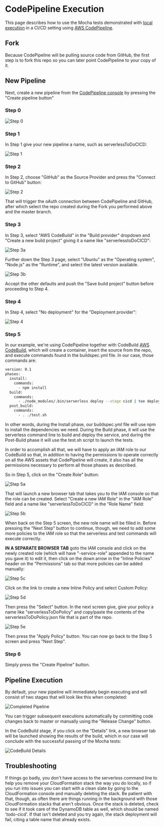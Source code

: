 # CodePipeline Execution
This page describes how to use the Mocha tests demonstrated with [local execution](local.md) in a CI/CD setting using [AWS CodePipeline](https://aws.amazon.com/codepipeline/).

## Fork
Because CodePipeline will be pulling source code from GitHub, the first step is to fork this repo so you can later point CodePipeline to your copy of it.

## New Pipeline
Next, create a new pipeline from the [CodePipeline console](https://console.aws.amazon.com/codepipeline/home?region=us-east-1#/dashboard) by pressing the "Create pipeline button"

### Step 0
![Step 0](/img/codePipelineStep0.jpg)

### Step 1
In Step 1 give your new pipeline a name, such as serverlessToDoCICD:

![Step 1](/img/codePipelineStep1.jpg)

### Step 2
In Step 2, choose "GitHub" as the Source Provider and press the "Connect to GitHub" button:

![Step 2](/img/codePipelineStep2.jpg)

That will trigger the oAuth connection between CodePipeline and GitHub, after which select the repo created during the Fork you performed above and the master branch.

### Step 3
In Step 3, select "AWS CodeBuild" in the "Build provider" dropdown and "Create a new build project" giving it a name like "serverlesstoDoCICD":

![Step 3a](/img/codePipelineStep3a.jpg)

Further down the Step 3 page, select "Ubuntu" as the "Operating system", "Node.js" as the "Runtime", and select the latest version available.  

![Step 3b](/img/codePipelineStep3b.jpg)

Accept the other defaults and push the "Save build project" button before proceeding to Step 4.

### Step 4
In Step 4, select "No deployment" for the "Deployment provider":

![Step 4](/img/codePipelineStep4.jpg)

### Step 5
In our example, we're using CodePipeline together with CodeBuild [AWS CodeBuild](https://aws.amazon.com/codebuild/), which will create a container, insert the source from the repo, and execute commands found in the buildspec.yml file.  In our case, those commands are:

```bash
version: 0.1
phases:
  install:
    commands:
      - npm install
  build:
    commands:
      - ./node_modules/.bin/serverless deploy --stage cicd | tee deploy.out 
  post_build:
    commands:
      - . ./test.sh
```

In other words, during the Install phase, our buildspec.yml file will use npm to install the dependencies we need.  During the Build phase, it will use the serverless command line to build and deploy the service, and during the Post-Build phase it will use the test.sh script to launch the tests.

In order to accomplish all that, we will have to apply an IAM role to our CodeBuild so that, in addition to having the permissions to operate correctly on all the AWS assets that CodePipeline will create, it also has all the permissions necessary to perform all those phases as described.  

So in Step 5, click on the "Create Role" button:

![Step 5a](/img/codePipelineStep5a.jpg)

That will launch a new browser tab that takes you to the IAM console so that the role can be created.  Select "Create a new IAM Role" in the "IAM Role" field and a name like "serverlessToDoCICD" in the "Role Name" field:

![Step 5b](/img/codePipelineStep5b.jpg)

When back on the Step 5 screen, the new role name will be filled in.  Before pressing the "Next Step" button to continue, though, we need to add some more policies to the IAM role so that the serverless and test commands will execute correctly.

**IN A SEPARATE BROWSER TAB** goto the IAM console and click on the newly created role (which will have "-service-role" appended to the name you gave it) to edit it, then click on the down arrow in the "Inline Policies" header on the "Permissions" tab so that more policies can be added manually:

![Step 5c](/img/codePipelineStep5c.jpg)

Click on the link to create a new Inline Policy and select Custom Policy:

![Step 5d](/img/codePipelineStep5d.jpg)

Then press the "Select" button.  In the next screen give, give your policy a name like "serverlessToDoPolicy" and copy/paste the contents of the serverlessToDoPolicy.json file that is part of the repo.

![Step 5e](/img/codePipelineStep5e.jpg)

Then press the "Apply Policy" button.  You can now go back to the Step 5 screen and press "Next Step".

### Step 6
Simply press the "Create Pipeline" button.

## Pipeline Execution
By default, your new pipeline will immediately begin executing and will consist of two stages that will look like this when completed:

![Completed Pipeline](/img/completedPipeline.jpg)

You can trigger subsequent executions automatically by committing code changes back to master or manually using the "Release Change" button.

In the CodeBuild stage, if you click on the "Details" link, a new browser tab will be launched showing the results of the build, which in our case will conclude with the successful passing of the Mocha tests:

![CodeBuild Details](/img/codeBuildDetails.jpg)

## Troubleshooting
If things go badly, you don't have access to the serverless command line to help you remove your CloudFormation stack the way you do locally, so if you run into issues you can start with a clean slate by going to the CloudFormation console and manually deleting the stack.  Be patient with that, though, as often there are things running in the background with those CloudFormation stacks that aren't obvious.  Once the stack is deleted, check to see if it took care of the DynamoDB table as well, which should be named 'todo-cicd'.  If that isn't deleted and you try again, the stack deployment will fail, citing a table name that already exists.
